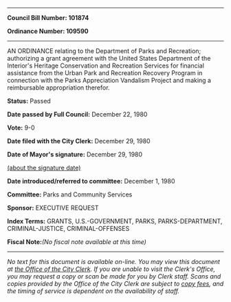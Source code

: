 

********

**Council Bill Number: 101874**
   
**Ordinance Number: 109590**
********

 AN ORDINANCE relating to the Department of Parks and Recreation; authorizing a grant agreement with the United States Department of the Interior's Heritage Conservation and Recreation Services for financial assistance from the Urban Park and Recreation Recovery Program in connection with the Parks Appreciation Vandalism Project and making a reimbursable appropriation therefor.

**Status:** Passed
   
**Date passed by Full Council:** December 22, 1980
   
**Vote:** 9-0
   
**Date filed with the City Clerk:** December 29, 1980
   
**Date of Mayor's signature:** December 29, 1980
   
[(about the signature date)](/~public/approvaldate.htm)
   
   
   
**Date introduced/referred to committee:** December 1, 1980
   
**Committee:** Parks and Community Services
   
**Sponsor:** EXECUTIVE REQUEST
   
   
**Index Terms:** GRANTS, U.S.-GOVERNMENT, PARKS, PARKS-DEPARTMENT, CRIMINAL-JUSTICE, CRIMINAL-OFFENSES

**Fiscal Note:**_(No fiscal note available at this time)_
********

_No text for this document is available on-line. You may view this document at [the Office of the City Clerk](http://www.seattle.gov/leg/clerk/contactUs.htm). If you are unable to visit the Clerk's Office, you may request a copy or scan be made for you by Clerk staff. Scans and copies provided by the Office of the City Clerk are subject to [copy fees](http://clerk.seattle.gov/~public/clerkfees.htm), and the timing of service is dependent on the availability of staff._

